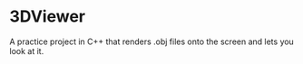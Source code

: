 # 3DViewer
A practice project in C++ that renders .obj files onto the screen and lets you look at it.
